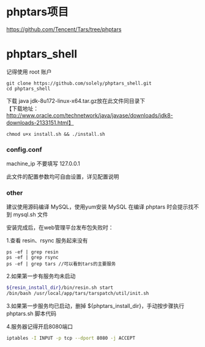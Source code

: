 # phptars项目
https://github.com/Tencent/Tars/tree/phptars

# phptars_shell

记得使用 root 账户
```bush
git clone https://github.com/solely/phptars_shell.git
cd phptars_shell
```

下载 java  jdk-8u172-linux-x64.tar.gz放在此文件同目录下 <Br>
【下载地址：http://www.oracle.com/technetwork/java/javase/downloads/jdk8-downloads-2133151.html】

```bush
chmod u+x install.sh && ./install.sh
```


### config.conf
machine_ip 不要填写 127.0.0.1


此文件的配置参数均可自由设置，详见配置说明


### other
建议使用源码编译 MySQL，使用yum安装 MySQL 在编译 phptars 时会提示找不到 mysql.sh 文件

安装完成后，在web管理平台发布包失败时：

1.查看 resin、rsync 服务起来没有

```bush
ps -ef | grep resin     
ps -ef | grep rsync
ps -ef | grep tars //可以看到tars的主要服务
```


2.如果第一步有服务均未启动

```bash
${resin_install_dir}/bin/resin.sh start
/bin/bash /usr/local/app/tars/tarspatch/util/init.sh
```


3.如果第一步服务均已启动，删掉 ${phptars_install_dir}，手动按步骤执行 phptars.sh 脚本代码

4.服务器记得开启8080端口
```bash
iptables -I INPUT -p tcp --dport 8080 -j ACCEPT
```
